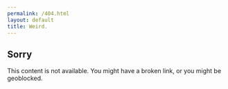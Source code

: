 ```yaml
---
permalink: /404.html
layout: default
title: Weird.
---
```


## Sorry

This content is not available.  You might have a broken link, or you might be geoblocked. 

